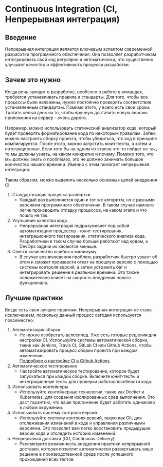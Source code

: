 # Continuous Integration (CI, Непрерывная интеграция)

## Введение
Непрерывная интеграция является ключевым аспектом современной разработки программного обеспечения. Она позволяет разработчикам интегрировать свой код регулярно и автоматически, что существенно улучшает качество и эффективность процесса разработки.

## Зачем это нужно
Когда речь заходит о разработке, особенно о работе в командах, требуется устанавливать правила и стандарты. Для того, чтобы все процессы были налажены, нужно постоянно проверять соответствие установленным стандартам. Помимо этого, у всего есть свои сроки. Тратить целый день на то, чтобы вручную доставить новую версию приложения на сервер - очень дорого.\
\
Например, можно использовать статический анализатор кода, который будет проверять форматирование кода по некоторым правилам. Затем, можно настроить сборку проекта, чтобы убедиться, что код в принципе компилируется. После этого, можно запустить юнит-тесты, а затем и интеграционные. Если хотя бы на одном из этапов что-то пойдет не так, то мы должны узнать, на каком конкретно и почему. Помимо того, что мы должны знать о проблемах, это не должно занимать большое количество нашего времени. Именно с этим помогает непрерывная интеграция.\
\
Таким образом, можно выделить несколько основных целей внедрения CI:

1) Стандартизация процесса развертки
    * Каждый раз выполняется один и тот же алгоритм, но с разными версиями программного обеспечения. В таком случае намного легче производить отладку процессов, на каком этапе и что пошло не так.
2) Улучшение качества кода
    * Непрерывная интеграция подразумевает под собой автоматизацию процессов - юнит-тестирования, интеграционного тестирования, статического анализа кода. Разработчики в таком случае больше работают над кодом, а DevOps задачи их касаются меньше.
3) Свести количество ошибок к минимуму
    * В случае возникновения проблем, разработчик быстро узнает об этом и сможет произвести откат на прошлую версию с помощью системы контроля версий, а затем устранить баг и интегрировать решение в реальном времени. Это также положительно влияет на скорость внедрения нового функционала.

## Лучшие практики
Везде есть свои лучшие практики. Непрерывная интеграция не стала исключением, поскольку данный процесс сегодня используется повсеместно.

1) Автоматизация сборки
    * Не нужно изобретать велосипед. Уже есть готовые решения для настройки CI. Используйте системы автоматической сборки, такие как Jenkins, Travis CI, GitLab CI или Github Actions, чтобы автоматизировать процесс сборки проекта при каждом изменении. \
   [Подробнее о настройке CI в Github Actions](./github_ci.md).
2) Автоматическое тестирование
    * Настройте автоматическое тестирование, которое будет запускаться при каждой сборке. Включите юнит-тесты и интеграционные тесты для проверки работоспособности кода.
3) Использовать контейнеры
    * Используйте контейнерные технологии, такие как Docker и Kubernetes, для создания изолированных сред выполнения. Это даст гарантию, что ваше приложение будет работать одинаково в любом окружении.
4) Использовать систему контроля версий
    * Используйте систему контроля версий, такую как Git, для отслеживания изменений в коде и управления различными версиями. Это позволит вам легко восстановить предыдущие версии кода и отследить историю изменений.
5) Непрерывная доставка (CD, Continuous Delivery)
    * Рассмотрите возможность внедрения практики непрерывной доставки, которая позволит автоматически развертывать ваше решение в производственной среде после успешного прохождения всех тестов.

